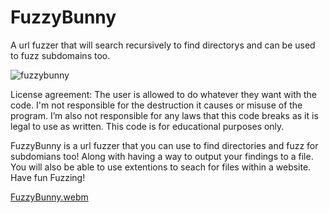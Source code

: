 # FuzzyBunny
A url fuzzer that will search recursively to find directorys and can be used to fuzz subdomains too.

![fuzzybunny](https://github.com/user-attachments/assets/5b9dd99b-014b-4425-a64f-51bc349d23f3)

License agreement: The user is allowed to do whatever they want with the code. I'm not responsible for the destruction it causes or misuse of the program. I’m also not responsible for any laws that this code breaks as it is legal to use as written. This code is for educational purposes only.


FuzzyBunny is a url fuzzer that you can use to find directories and fuzz for subdomians too! Along with having a way to output your findings to a file. You will also be able to use extentions to seach for files within a website. Have fun Fuzzing!

[FuzzyBunny.webm](https://github.com/user-attachments/assets/c931b0be-20f2-4e8d-93b0-90f360574e18)
